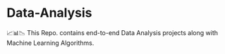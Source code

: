 # Data-Analysis
 📈📊📉
This Repo. contains end-to-end Data Analysis projects along with Machine Learning Algorithms. 
